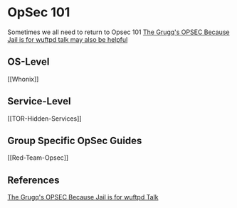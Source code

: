 # OpSec 101

Sometimes we all need to return to Opsec 101
[The Grugq's OPSEC Because Jail is for wuftpd talk may also be helpful](https://www.youtube.com/watch?v=9XaYdCdwiWU)


## OS-Level

[[Whonix]]

## Service-Level

[[TOR-Hidden-Services]]


## Group Specific OpSec Guides
[[Red-Team-Opsec]]

## References

[The Grugq's OPSEC Because Jail is for wuftpd Talk](https://www.youtube.com/watch?v=9XaYdCdwiWU)